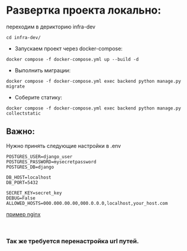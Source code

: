 # Развертка проекта локально:

переходим в дерикторию infra-dev
```shell script
cd infra-dev/
```
+ Запускаем проект через docker-compose:
```shell script
docker compose -f docker-compose.yml up --build -d
```
+ Выполнить миграции:
```shell script
docker compose -f docker-compose.yml exec backend python manage.py migrate
```
+ Соберите статику:
```shell script
docker compose -f docker-compose.yml exec backend python manage.py collectstatic
```
## Важно:
Нужно принять следующие настройки в .env
```
POSTGRES_USER=django_user
POSTGRES_PASSWORD=mysecretpassword
POSTGRES_DB=django

DB_HOST=localhost
DB_PORT=5432

SECRET_KEY=secret_key
DEBUG=False
ALLOWED_HOSTS=000.000.00.00,000.0.0.0,localhost,your_host.com
```
[пример nginx](./infra-dev/nginx.conf)

<br>

### Так же требуется перенастройка url путей. 